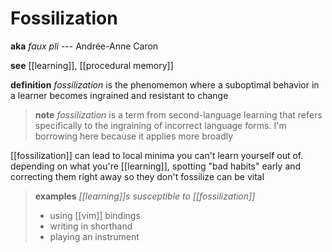 # Fossilization

**aka** _faux pli_ --- Andrée-Anne Caron

**see** [[learning]], [[procedural memory]]

**definition** _fossilization_ is the phenomemon where a suboptimal behavior in a learner becomes ingrained and resistant to change

> **note** _fossilization_ is a term from second-language learning that refers specifically to the ingraining of incorrect language forms. I'm borrowing here because it applies more broadly

[[fossilization]] can lead to local minima you can't learn yourself out of. depending on what you're [[learning]], spotting "bad habits" early and correcting them right away so they don't fossilize can be vital

> **examples** _[[learning]]s susceptible to [[fossilization]]_
>
> - using [[vim]] bindings
> - writing in shorthand
> - playing an instrument
